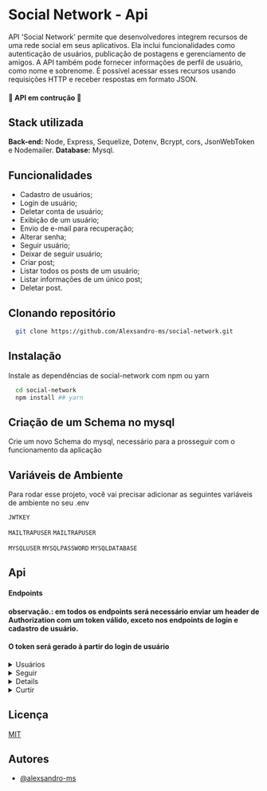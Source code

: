 # Social Network - Api

API 'Social Network' permite que desenvolvedores integrem recursos de uma rede social em seus aplicativos. Ela inclui funcionalidades como autenticação de usuários, publicação de postagens e gerenciamento de amigos. A API também pode fornecer informações de perfil de usuário, como nome e sobrenome. É possível acessar esses recursos usando requisições HTTP e receber respostas em formato JSON.

#### 🚧 API em contrução 🚧

## Stack utilizada

**Back-end:** Node, Express, Sequelize, Dotenv, Bcrypt, cors, JsonWebToken e Nodemailer.
**Database:** Mysql.

## Funcionalidades

- Cadastro de usuários;
- Login de usuário;
- Deletar conta de usuário;
- Exibição de um usuário;
- Envio de e-mail para recuperação;
- Alterar senha;
- Seguir usuário;
- Deixar de seguir usuário;
- Criar post;
- Listar todos os posts de um usuário;
- Listar informações de um único post;
- Deletar post.

## Clonando repositório

```bash
  git clone https://github.com/Alexsandro-ms/social-network.git
```

## Instalação

Instale as dependências de social-network com npm ou yarn

```bash
  cd social-network
  npm install ## yarn
```

## Criação de um Schema no mysql

Crie um novo Schema do mysql, necessário para a prosseguir com o funcionamento da aplicação

## Variáveis de Ambiente

Para rodar esse projeto, você vai precisar adicionar as seguintes variáveis de ambiente no seu .env

`JWTKEY`

`MAILTRAPUSER` `MAILTRAPUSER`

`MYSQLUSER` `MYSQLPASSWORD` `MYSQLDATABASE`

## Api

#### **Endpoints**

#### **observação.: em todos os endpoints será necessário enviar um header de Authorization com um token válido, exceto nos endpoints de login e cadastro de usuário.**

#### **O token será gerado à partir do login de usuário**

<details>

 <summary>Usuários</summary>

#### **Login de usuário**

```
 `POST /api/user/signIn`
```

Os seguintes parâmetros devem ser passados no corpo da requisição:

| Parâmetros | Corpo          | Tipo        |
| ---------- | -------------- | ----------- |
| email      | user@email.com | obrigatório |
| password   | **string**     | obrigatório |

Se o login for bem sucedido, a resposta será um status code 200 e um JSON com a seguinte estrutura:

```
{
	"message": "User successfully logged in!",
	"token": "eyJhbGciOiJIUzI1NiIsInR5cCI6IkpXVCJ9eyJpZCI6MSwibmFtZSI6I[...]",
	"user": [
		1,
		"user name",
		"user@email.com"
	]
}
```

#### **Cadastro de usuário**

```
  `POST /api/user`
```

Os seguintes parâmetros devem ser passados no corpo da requisição:

| Parâmetros | Corpo          | Tipo        |
| ---------- | -------------- | ----------- |
| name       | user name      | obrigatório |
| lastName   | user lastname  | obrigatório |
| email      | user@email.com | obrigatório |
| password   | **string**     | obrigatório |
| image      | file           | opcional    |

Se o login for bem sucedido, a resposta será um status code 201 e um JSON com a seguinte estrutura:

```json
{
  "message": "User created!"
}
```

#### **Busca por usuário**

```
  `GET /api/user/search/:name`
```

Os seguintes parâmetros devem ser passados no parâmetro da requisição:

| Parâmetros | Parâmetro  | Tipo        |
| ---------- | ---------- | ----------- |
| name       | **string** | obrigatório |

Se houver um usuário cadastrado com nome enviado, via parâmetro, a resposta será um status code 200 e um JSON com a seguinte estrutura:

```json
{
[
	{
		"id": 1,
		"name": "user",
		"lastName": "last name",
		"imagePath": null
	},
	{
		"id": 2,
		"name": "user",
		"lastName": "last name",
		"imagePath": null
	}
]
}
```

#### **Busca de usuário por id**

```
  `GET /api/user/search/:id`
```

Os seguintes parâmetros devem ser passados no parâmetro da requisição:

| Parâmetros | Parâmetro  | Tipo        |
| ---------- | ---------- | ----------- |
| id         | **number** | obrigatório |

Se houver um usuário cadastrado com id enviado, via parâmetro, a resposta será um status code 200 e um JSON com a seguinte estrutura:

```json
{
  "id": 1,
  "name": "user",
  "lastName": "last name",
  "imagePath": null
}
```

#### **Deletar usuário**

```
  `DELETE /api/user/:id`
```

Os seguintes parâmetros devem ser passados no parâmetro da requisição:

| Parâmetros | Parâmetro  | Tipo        |
| ---------- | ---------- | ----------- |
| id         | **string** | obrigatório |

Se houver um usuário cadastrado com id enviado, via parâmetro, a resposta será um status code 200 e um JSON com a seguinte estrutura:

```json
{
  "message": "Successfully deleted user!"
}
```

#### **Email de recuperação de senha**

```
  `POST /api/user/forgout-password`
```

Os seguintes parâmetros devem ser passados no corpo da requisição:

| Parâmetros | Corpo          | Tipo        |
| ---------- | -------------- | ----------- |
| email      | user@email.com | obrigatório |

Um email será enviado um email, recebido via corpo da requisição, a resposta será um status code 200 e um JSON com a seguinte estrutura:

```json
{
  "message": "Password reset email sent"
}
```

#### **Recuperar senha**

```
  `PATCH /api/user/forgout-password/:token`
```

Os seguintes parâmetros devem ser passados no parâmetro da requisição:

| Parâmetros | Parâmetro  | Tipo        |
| ---------- | ---------- | ----------- |
| token      | **string** | obrigatório |

Os seguintes parâmetros devem ser passados no corpo da requisição:

| Parâmetros  | corpo      | Tipo        |
| ----------- | ---------- | ----------- |
| newPassword | **string** | obrigatório |

Se a senha for alterada, a resposta será um status code 200 e um JSON com a seguinte estrutura:

```json
{
  "message": "Password updated successfully"
}
```

</details>

<details>
  <summary>Seguir</summary>

#### **Seguir usuário**

```
  `POST /api/follow`
```

Os seguintes parâmetros devem ser passados no corpo da requisição:

| Parâmetros | corpo | Tipo        |
| ---------- | ----- | ----------- |
| followerId | id    | obrigatório |

Se um usuário seguir outro, a resposta será um status code 200 e um JSON com a seguinte estrutura:

```json
{
  "message": "Successfully followed user."
}
```

#### **Deixar de seguir usuário**

```
  `DELETE /api/follow`
```

Os seguintes parâmetros devem ser passados no corpo da requisição:

| Parâmetros | corpo | Tipo        |
| ---------- | ----- | ----------- |
| followerId | id    | obrigatório |

Se um usuário deixar de seguir outro, a resposta será um status code 200 e um JSON com a seguinte estrutura:

```json
{
  "message": "Successfully unfollowed."
}
```

</details>

<details>

    <summary>Postagens</summary>

#### **Criar postagem**

```
  `POST /api/posts`
```

Os seguintes parâmetros devem ser passados no corpo da requisição:

| Parâmetros | corpo    | Tipo        |
| ---------- | -------- | ----------- |
| body       | conteúdo | obrigatório |
| image      | file     | opcional    |

A resposta será um status code 201 e um JSON com a seguinte estrutura:

```json
{
	{
	"message": "Post created!"
	}
}

```

#### **For you**

```
  `GET /api/posts/:page/:limit`
```

Os seguintes parâmetros devem ser passados no parâmetro da requisição:

| Parâmetros | Parâmetro  | Tipo        |
| ---------- | ---------- | ----------- |
| page       | **number** | obrigatório |
| limit      | **number** | opcional    |

A resposta será um status code 200 e um JSON com a seguinte estrutura:

```json
{
[
	{
		"id": 1,
		"userName": "user",
		"body": "Lorem ipsum dolor sit",
		"imagePath": null,
		"likes": 0,
		"createdAt": "2023-03-13T18:57:57.000Z",
		"updatedAt": "2023-03-13T18:57:57.000Z",
		"userId": 1
	},
	{
		"id": 2,
		"userName": "user",
		"body": "Lorem ipsum dolor sit",
		"imagePath": null,
		"likes": 0,
		"createdAt": "2023-03-13T18:57:57.000Z",
		"updatedAt": "2023-03-13T18:57:57.000Z",
		"userId": 2
	}
]
}

```

#### **Exibir detalhes de uma postagem**

```
  `GET /api/posts/:id`
```

Os seguintes parâmetros devem ser passados no parâmetro da requisição:

| Parâmetros | parâmetro  | Tipo        |
| ---------- | ---------- | ----------- |
| id         | **number** | obrigatório |

A resposta será um status code 200 e um JSON com a seguinte estrutura:

```json
{
  "id": 1,
  "userName": "user",
  "body": "Lorem ipsum dolor sit",
  "imagePath": null,
  "likes": 0,
  "createdAt": "2023-03-13T18:57:57.000Z",
  "updatedAt": "2023-03-13T18:57:57.000Z",
  "userId": 1
}
```

#### **Exibir todas as postagens de um usuário**

```
  `GET /api/posts/:id`
```

Os seguintes parâmetros devem ser passados no parâmetro da requisição:

| Parâmetros | parâmetro  | Tipo        |
| ---------- | ---------- | ----------- |
| id         | **number** | obrigatório |

A resposta será um status code 200 e um JSON com a seguinte estrutura:

```json
{
[
	{
		"id": 1,
		"userName": "user",
		"body": "Lorem ipsum dolor sit",
		"imagePath": null,
		"likes": 0,
		"createdAt": "2023-03-13T18:57:57.000Z",
		"updatedAt": "2023-03-13T18:57:57.000Z",
		"userId": 1
	},
	{
		"id": 2,
		"userName": "user",
		"body": "Lorem ipsum dolor sit",
		"imagePath": null,
		"likes": 0,
		"createdAt": "2023-03-13T18:57:57.000Z",
		"updatedAt": "2023-03-13T18:57:57.000Z",
		"userId": 1
	}
]
}
```

#### **Deletar postagem**

```
  `DELETE /api/posts/:postId`
```

Os seguintes parâmetros devem ser passados no parâmetro da requisição:

| Parâmetros | parâmetro  | Tipo        |
| ---------- | ---------- | ----------- |
| postId     | **number** | obrigatório |

A resposta será um status code 200 e um JSON com a seguinte estrutura:

```json
{
  "message": "Post deleted successfully."
}
```

</details>

<details>

<summary>Curtir</summary>

#### **Curtir postagem**

```
  `POST /api/like`
```

Os seguintes parâmetros devem ser passados no corpo da requisição:

| Parâmetros | corpo      | Tipo        |
| ---------- | ---------- | ----------- |
| postId     | **number** | obrigatório |

A resposta será um status code 200 e um JSON com a seguinte estrutura:

```json
{
  "likes": 0
}
```

</details>

## Licença

[MIT](https://choosealicense.com/licenses/mit/)

## Autores

- [@alexsandro-ms](https://www.github.com/alexsandro-ms)
